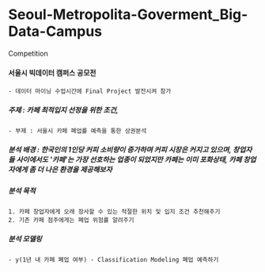 # Seoul-Metropolita-Goverment_Big-Data-Campus
Competition
#### 서울시 빅데이터 캠퍼스 공모전
    - 데이터 마이닝 수업시간에 Final Project 발전시켜 참가
    
##### 주제 : 카페 최적입지 선정을 위한 조건, 
    - 부제 : 서울시 카페 폐업률 예측을 통한 상권분석

##### 분석 배경 : 한국인의 1인당 커피 소비량이 증가하며 커피 시장은 커지고 있으며, 창업자들 사이에서도 '카페'는 가장 선호하는 업종이 되었지만 카페는 이미 포화상태, 카페 창업자에게 좀 더 나은 환경을 제공해보자 

##### 분석 목적 
    1. 카페 창업자에게 오래 장사할 수 있는 적절한 위치 및 입지 조건 추천해주기
    2. 기존 카페 점주에게는 폐업 위험률 알려주기 
    
##### 분석 모델링 
    - y(1년 내 카페 폐업 여부) - Classification Modeling 폐업 예측하기 
